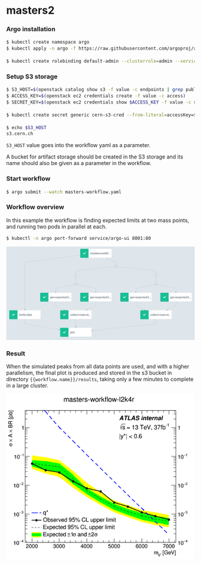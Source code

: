 # masters2

### Argo installation

```bash
$ kubectl create namespace argo
$ kubectl apply -n argo -f https://raw.githubusercontent.com/argoproj/argo/stable/manifests/install.yaml

$ kubectl create rolebinding default-admin --clusterrole=admin --serviceaccount=default:default
```

### Setup S3 storage

```bash
$ S3_HOST=$(openstack catalog show s3 -f value -c endpoints | grep public | cut -d '/' -f3)
$ ACCESS_KEY=$(openstack ec2 credentials create -f value -c access)
$ SECRET_KEY=$(openstack ec2 credentials show $ACCESS_KEY -f value -c secret)

$ kubectl create secret generic cern-s3-cred --from-literal=accessKey=$ACCESS_KEY --from-literal=secretKey=$SECRET_KEY

$ echo $S3_HOST
s3.cern.ch
```

`S3_HOST` value goes into the workflow yaml as a parameter.

A bucket for artifact storage should be created in the S3 storage and its name
should also be given as a parameter in the workflow.

### Start workflow

```bash
$ argo submit --watch masters-workflow.yaml
```

### Workflow overview

In this example the workflow is finding expected limits at two mass points,
and running two pods in parallel at each.

```bash
$ kubectl -n argo port-forward service/argo-ui 8001:80
```

![](img/workflow-shape.png)

### Result

When the simulated peaks from all data points are used, and with a higher parallelism,
the final plot is produced and stored in the s3 bucket in directory `{{workflow.name}}/results`,
taking only a few minutes to complete in a large cluster.

![](img/brazil-masters-workflow-l2k4r.png)
